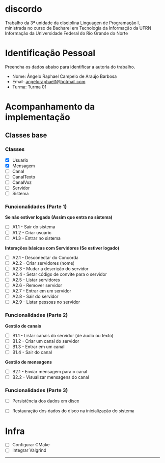 # discordo
Trabalho da 3ª unidade da disciplina Linguagen de Programação I, ministrada no curso de Bacharel em Tecnologia da Informação da UFRN Informação da Universidade Federal do Rio Grande do Norte 

# Identificação Pessoal

Preencha os dados abaixo para identificar a autoria do trabalho.

- Nome: Ângelo Raphael Campelo de Araújo Barbosa
- Email: angeloraphael1@hotmail.com
- Turma: Turma 01

# Acompanhamento da implementação

## Classes base 

### Classes
- [X] Usuario
- [X] Mensagem
- [ ] Canal 
- [ ] CanalTexto
- [ ] CanalVoz
- [ ] Servidor
- [ ] Sistema

### Funcionalidades (Parte 1)

**Se não estiver logado (Assim que entra no sistema)**

- [ ] A1.1 - Sair do sistema
- [ ] A1.2 - Criar usuário
- [ ] A1.3 - Entrar no sistema

**Interações básicas com Servidores (Se estiver logado)**

- [ ] A2.1 - Desconectar do Concorda
- [ ] A2.2 - Criar servidores (nome)
- [ ] A2.3 - Mudar a descrição do servidor
- [ ] A2.4 - Setar código de convite para o servidor
- [ ] A2.5 - Listar servidores
- [ ] A2.6 - Remover servidor
- [ ] A2.7 - Entrar em um servidor
- [ ] A2.8 - Sair do servidor
- [ ] A2.9 - Listar pessoas no servidor

### Funcionalidades (Parte 2)

**Gestão de canais**

- [ ] B1.1 - Listar canais do servidor (de áudio ou texto)
- [ ] B1.2 - Criar um canal do servidor 
- [ ] B1.3 - Entrar em um canal
- [ ] B1.4 - Sair do canal

**Gestão de mensagens**

- [ ] B2.1 - Enviar mensagem para o canal
- [ ] B2.2 - Visualizar mensagens do canal

### Funcionalidades (Parte 3)

- [ ] Persistência dos dados em disco
- [ ] Restauração dos dados do disco na inicialização do sistema


# Infra

- [ ] Configurar CMake
- [ ] Integrar Valgrind 

--------

